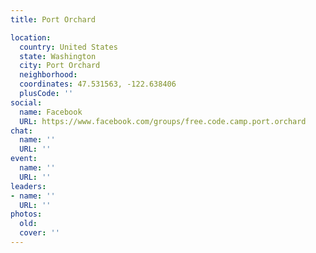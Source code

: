 ```yaml
---
title: Port Orchard

location:
  country: United States
  state: Washington
  city: Port Orchard
  neighborhood: 
  coordinates: 47.531563, -122.638406
  plusCode: ''
social:
  name: Facebook
  URL: https://www.facebook.com/groups/free.code.camp.port.orchard
chat:
  name: ''
  URL: ''
event:
  name: ''
  URL: ''
leaders:
- name: ''
  URL: ''
photos:
  old: 
  cover: ''
---
```

